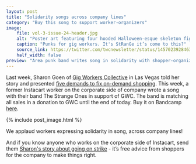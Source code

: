 ```yaml
---
layout: post
title: "Solidarity songs across company lines"
category: "Buy this song to support worker-organizers"
image:
    file: vol-3-issue-24-header.jpg
    alt: "Poster art featuring four hooded Halloween-esque skeleton figures"
    caption: "Punks for gig workers. It's StRanGe it’s come to this?"
    source_link: https://twitter.com/twcnewsletter/status/1457023928463855617
    half_width: false
preview: "Area punk band writes song in solidarity with shopper-organizers"
---
```


Last week, Sharon Goen of [Gig Workers Collective](https://twitter.com/GigWC) in Las Vegas told her story and presented [five demands to fix on-demand shopping](https://news.techworkerscoalition.org/2021/11/02/issue-23/). This week, a former Instacart worker on the corporate side of company wrote a song with their band The Strange Ones in support of GWC. The band is matching all sales in a donation to GWC until the end of today. Buy it on Bandcamp [here](https://wearethestrangeones.bandcamp.com/track/inside-out).

<!-- DO NOT remove the excerpt tag -->
<!--excerpt-->
<!-- remaining content goes below here -->

<!-- DO NOT remove the header image -->
{% include post_image.html %}

We applaud workers expressing solidarity in song, across company lines! 

And if you know anyone who works on the corporate side of Instacart, send them [Sharon's story about going on strike](https://news.techworkerscoalition.org/2021/11/02/issue-23/) - it’s free advice from shoppers for the company to make things right.
